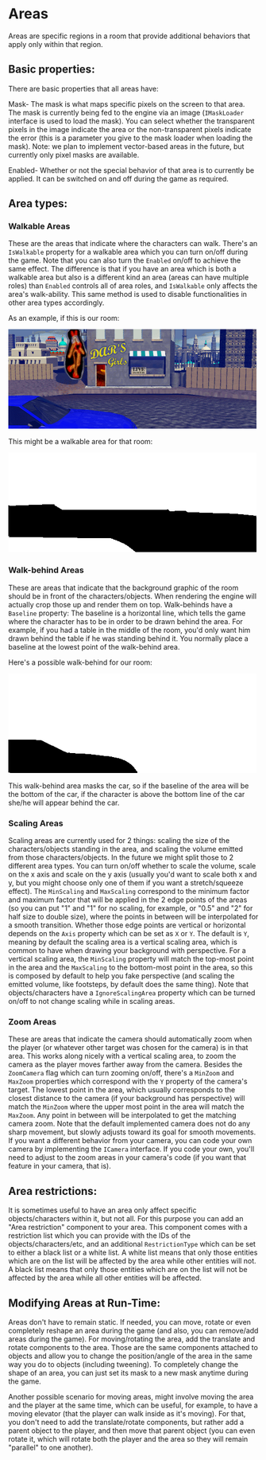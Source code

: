 # Areas

Areas are specific regions in a room that provide additional behaviors that apply only within that region.

## Basic properties:

There are basic properties that all areas have:

Mask- The mask is what maps specific pixels on the screen to that area. The mask is currently being fed to the engine via an image (`IMaskLoader` interface is used to load the mask).
You can select whether the transparent pixels in the image indicate the area or the non-transparent pixels indicate the error (this is a parameter you give to the mask loader when loading the mask).
Note: we plan to implement vector-based areas in the future, but currently only pixel masks are available.

Enabled- Whether or not the special behavior of that area is to currently be applied. It can be switched on and off during the game as required.

## Area types:

### Walkable Areas

These are the areas that indicate where the characters can walk. There's an `IsWalkable` property for a walkable area which you can turn on/off during the game. Note that you can also turn the `Enabled` on/off
to achieve the same effect. The difference is that if you have an area which is both a walkable area but also is a different kind an area (areas can have multiple roles) than `Enabled` controls all of area roles,
and `IsWalkable` only affects the area's walk-ability. This same method is used to disable functionalities in other area types accordingly.

As an example, if this is our room:

![Room](images/room.png)

This might be a walkable area for that room:

![Walkable Area](images/walkable.png)

### Walk-behind Areas

These are areas that indicate that the background graphic of the room should be in front of the characters/objects. When rendering the engine will actually crop those up and render them on top.
Walk-behinds have a `Baseline` property: The baseline is a horizontal line, which tells the game where the character has to be in order to be drawn behind the area. 
For example, if you had a table in the middle of the room, you'd only want him drawn behind the table if he was standing behind it.
You normally place a baseline at the lowest point of the walk-behind area.

Here's a possible walk-behind for our room:

![Walk-behind Area](images/walk-behind.png)

This walk-behind area masks the car, so if the baseline of the area will be the bottom of the car, if the character is above the bottom line of the car she/he will appear behind the car.

### Scaling Areas

Scaling areas are currently used for 2 things: scaling the size of the characters/objects standing in the area, and scaling the volume emitted from those characters/objects. In the future
we might split those to 2 different area types.
You can turn on/off whether to scale the volume, scale on the x axis and scale on the y axis (usually you'd want to scale both x and y, but you might choose only one of them if you want a stretch/squeeze effect).
The `MinScaling` and `MaxScaling` correspond to the minimum factor and maximum factor that will be applied in the 2 edge points of the areas (so you can put "1" and "1" for no scaling, for example, or "0.5" and "2" for half size to double size),
where the points in between will be interpolated for a smooth transition.
Whether those edge points are vertical or horizontal depends on the `Axis` property which can be set as `X` or `Y`. The default is `Y`, meaning by default the scaling area is a vertical scaling area, which is common to have
when drawing your background with perspective. For a vertical scaling area, the `MinScaling` property will match the top-most point in the area and the `MaxScaling` to the bottom-most point in the area, so this is composed
by default to help you fake perspective (and scaling the emitted volume, like footsteps, by default does the same thing).
Note that objects/characters have a `IgnoreScalingArea` property which can be turned on/off to not change scaling while in scaling areas.

### Zoom Areas

These are areas that indicate the camera should automatically zoom when the player (or whatever other target was chosen for the camera) is in that area. 
This works along nicely with a vertical scaling area, to zoom the camera as the player moves farther away from the camera.
Besides the `ZoomCamera` flag which can turn zooming on/off, there's a `MinZoom` and `MaxZoom` properties which correspond with the `Y` property of the camera's target. 
The lowest point in the area, which usually corresponds to the closest distance to the camera (if your background has perspective) will match the `MinZoom` where the upper most point 
in the area will match the `MaxZoom`. Any point in between will be interpolated to get the matching camera zoom.
Note that the default implemented camera does not do any sharp movement, but slowly adjusts toward its goal for smooth movements. If you want a different behavior from your camera, you
can code your own camera by implementing the `ICamera` interface. If you code your own, you'll need to adjust to the zoom areas in your camera's code (if you want that feature in your camera, that is).

## Area restrictions:

It is sometimes useful to have an area only affect specific objects/characters within it, but not all. For this purpose you can add an "Area restriction" component to your area.
This component comes with a restriction list which you can provide with the IDs of the objects/characters/etc, and an additional `RestrictionType` which can be set to either a black list or a white list.
A white list means that only those entities which are on the list will be affected by the area while other entities will not. A black list means that only those entities which are on the list will
not be affected by the area while all other entities will be affected.

## Modifying Areas at Run-Time:

Areas don't have to remain static. If needed, you can move, rotate or even completely reshape an area during the game (and also, you can remove/add areas during the game).
For moving/rotating the area, add the translate and rotate components to the area. Those are the same components attached to objects and allow you to change the position/angle of the area in the same way you do to objects (including tweening).
To completely change the shape of an area, you can just set its mask to a new mask anytime during the game.

Another possible scenario for moving areas, might involve moving the area and the player at the same time, which can be useful, for example, to have a moving elevator (that the player can walk inside as it's moving). For that, you don't need to add the translate/rotate components, but rather add a parent object to the player, and then move that parent object (you can even rotate it, which will rotate both the player and the area so they will remain "parallel" to one another).